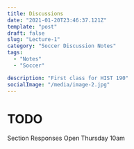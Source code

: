 ```yaml
---
title: Discussions
date: "2021-01-20T23:46:37.121Z"
template: "post"
draft: false
slug: "Lecture-1"
category: "Soccer Discussion Notes"
tags:
  - "Notes"
  - "Soccer"

description: "First class for HIST 190"
socialImage: "/media/image-2.jpg"
---
```


# TODO
Section Responses
Open Thursday 10am

